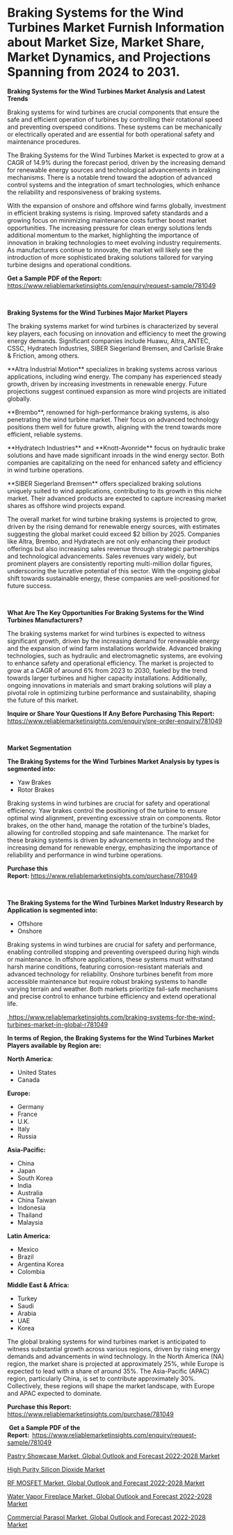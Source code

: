 <p><h1>Braking Systems for the Wind Turbines Market Furnish Information about Market Size, Market Share, Market Dynamics, and Projections Spanning from 2024 to 2031.</h1></p><p><strong>Braking Systems for the Wind Turbines Market Analysis and Latest Trends</strong></p>
<p><p>Braking systems for wind turbines are crucial components that ensure the safe and efficient operation of turbines by controlling their rotational speed and preventing overspeed conditions. These systems can be mechanically or electrically operated and are essential for both operational safety and maintenance procedures. </p><p>The Braking Systems for the Wind Turbines Market is expected to grow at a CAGR of 14.9% during the forecast period, driven by the increasing demand for renewable energy sources and technological advancements in braking mechanisms. There is a notable trend toward the adoption of advanced control systems and the integration of smart technologies, which enhance the reliability and responsiveness of braking systems. </p><p>With the expansion of onshore and offshore wind farms globally, investment in efficient braking systems is rising. Improved safety standards and a growing focus on minimizing maintenance costs further boost market opportunities. The increasing pressure for clean energy solutions lends additional momentum to the market, highlighting the importance of innovation in braking technologies to meet evolving industry requirements. As manufacturers continue to innovate, the market will likely see the introduction of more sophisticated braking solutions tailored for varying turbine designs and operational conditions.</p></p>
<p><strong>Get a Sample PDF of the Report:&nbsp;</strong> <a href="https://www.reliablemarketinsights.com/enquiry/request-sample/781049?utm_campaign=1583&utm_medium=2&utm_source=Github&utm_content=ia&utm_term=15102024&utm_id=braking-systems-for-the-wind-turbines">https://www.reliablemarketinsights.com/enquiry/request-sample/781049</a></p>
<p>&nbsp;</p>
<p><strong>Braking Systems for the Wind Turbines Major Market Players</strong></p>
<p><p>The braking systems market for wind turbines is characterized by several key players, each focusing on innovation and efficiency to meet the growing energy demands. Significant companies include Huawu, Altra, ANTEC, CSSC, Hydratech Industries, SIBER Siegerland Bremsen, and Carlisle Brake & Friction, among others.</p><p>**Altra Industrial Motion** specializes in braking systems across various applications, including wind energy. The company has experienced steady growth, driven by increasing investments in renewable energy. Future projections suggest continued expansion as more wind projects are initiated globally.</p><p>**Brembo**, renowned for high-performance braking systems, is also penetrating the wind turbine market. Their focus on advanced technology positions them well for future growth, aligning with the trend towards more efficient, reliable systems.</p><p>**Hydratech Industries** and **Knott-Avonride** focus on hydraulic brake solutions and have made significant inroads in the wind energy sector. Both companies are capitalizing on the need for enhanced safety and efficiency in wind turbine operations.</p><p>**SIBER Siegerland Bremsen** offers specialized braking solutions uniquely suited to wind applications, contributing to its growth in this niche market. Their advanced products are expected to capture increasing market shares as offshore wind projects expand.</p><p>The overall market for wind turbine braking systems is projected to grow, driven by the rising demand for renewable energy sources, with estimates suggesting the global market could exceed $2 billion by 2025. Companies like Altra, Brembo, and Hydratech are not only enhancing their product offerings but also increasing sales revenue through strategic partnerships and technological advancements. Sales revenues vary widely, but prominent players are consistently reporting multi-million dollar figures, underscoring the lucrative potential of this sector. With the ongoing global shift towards sustainable energy, these companies are well-positioned for future success.</p></p>
<p>&nbsp;</p>
<p><strong>What Are The Key Opportunities For Braking Systems for the Wind Turbines Manufacturers?</strong></p>
<p><p>The braking systems market for wind turbines is expected to witness significant growth, driven by the increasing demand for renewable energy and the expansion of wind farm installations worldwide. Advanced braking technologies, such as hydraulic and electromagnetic systems, are evolving to enhance safety and operational efficiency. The market is projected to grow at a CAGR of around 6% from 2023 to 2030, fueled by the trend towards larger turbines and higher capacity installations. Additionally, ongoing innovations in materials and smart braking solutions will play a pivotal role in optimizing turbine performance and sustainability, shaping the future of this market.</p></p>
<p><strong>Inquire or Share Your Questions If Any Before Purchasing This Report:</strong> <a href="https://www.reliablemarketinsights.com/enquiry/pre-order-enquiry/781049?utm_campaign=1583&utm_medium=2&utm_source=Github&utm_content=ia&utm_term=15102024&utm_id=braking-systems-for-the-wind-turbines">https://www.reliablemarketinsights.com/enquiry/pre-order-enquiry/781049</a></p>
<p>&nbsp;</p>
<p><strong>Market Segmentation</strong></p>
<p><strong>The Braking Systems for the Wind Turbines Market Analysis by types is segmented into:</strong></p>
<p><ul><li>Yaw Brakes</li><li>Rotor Brakes</li></ul></p>
<p><p>Braking systems in wind turbines are crucial for safety and operational efficiency. Yaw brakes control the positioning of the turbine to ensure optimal wind alignment, preventing excessive strain on components. Rotor brakes, on the other hand, manage the rotation of the turbine's blades, allowing for controlled stopping and safe maintenance. The market for these braking systems is driven by advancements in technology and the increasing demand for renewable energy, emphasizing the importance of reliability and performance in wind turbine operations.</p></p>
<p><strong>Purchase this Report:&nbsp;</strong><a href="https://www.reliablemarketinsights.com/purchase/781049?utm_campaign=1583&utm_medium=2&utm_source=Github&utm_content=ia&utm_term=15102024&utm_id=braking-systems-for-the-wind-turbines">https://www.reliablemarketinsights.com/purchase/781049</a></p>
<p>&nbsp;</p>
<p><strong>The Braking Systems for the Wind Turbines Market Industry Research by Application is segmented into:</strong></p>
<p><ul><li>Offshore</li><li>Onshore</li></ul></p>
<p><p>Braking systems in wind turbines are crucial for safety and performance, enabling controlled stopping and preventing overspeed during high winds or maintenance. In offshore applications, these systems must withstand harsh marine conditions, featuring corrosion-resistant materials and advanced technology for reliability. Onshore turbines benefit from more accessible maintenance but require robust braking systems to handle varying terrain and weather. Both markets prioritize fail-safe mechanisms and precise control to enhance turbine efficiency and extend operational life.</p></p>
<p><a href="https://www.reliablemarketinsights.com/braking-systems-for-the-wind-turbines-market-in-global-r781049?utm_campaign=1583&utm_medium=2&utm_source=Github&utm_content=ia&utm_term=15102024&utm_id=braking-systems-for-the-wind-turbines">&nbsp;https://www.reliablemarketinsights.com/braking-systems-for-the-wind-turbines-market-in-global-r781049</a></p>
<p><strong>In terms of Region, the Braking Systems for the Wind Turbines Market Players available by Region are:</strong></p>
<p>
    <p> <strong> North America: </strong>
        <ul>
            <li>United States</li>
            <li>Canada</li>
        </ul>
        </p> 
    <p> <strong> Europe: </strong>
        <ul>
            <li>Germany</li>
            <li>France</li>
            <li>U.K.</li>
            <li>Italy</li>
            <li>Russia</li>
        </ul>
        </p> 
    <p> <strong> Asia-Pacific: </strong>
        <ul>
            <li>China</li>
            <li>Japan</li>
            <li>South Korea</li>
            <li>India</li>
            <li>Australia</li>
            <li>China Taiwan</li>
            <li>Indonesia</li>
            <li>Thailand</li>
            <li>Malaysia</li>
        </ul>
        </p> 
    <p> <strong> Latin America: </strong>
        <ul>
            <li>Mexico</li>
            <li>Brazil</li>
            <li>Argentina Korea</li>
            <li>Colombia</li>
        </ul>
        </p> 
    <p> <strong> Middle East & Africa: </strong>
        <ul>
            <li>Turkey</li>
            <li>Saudi</li>
            <li>Arabia</li>
            <li>UAE</li>
            <li>Korea</li>
        </ul>
    </p>
    </p>
<p><p>The global braking systems for wind turbines market is anticipated to witness substantial growth across various regions, driven by rising energy demands and advancements in wind technology. In the North America (NA) region, the market share is projected at approximately 25%, while Europe is expected to lead with a share of around 35%. The Asia-Pacific (APAC) region, particularly China, is set to contribute approximately 30%. Collectively, these regions will shape the market landscape, with Europe and APAC expected to dominate.</p></p>
<p><strong>Purchase this Report: </strong><a href="https://www.reliablemarketinsights.com/purchase/781049?utm_campaign=1583&utm_medium=2&utm_source=Github&utm_content=ia&utm_term=15102024&utm_id=braking-systems-for-the-wind-turbines">https://www.reliablemarketinsights.com/purchase/781049</a></p>
<p>&nbsp;<strong>Get a Sample PDF of the Report:&nbsp;&nbsp;</strong><a href="https://www.reliablemarketinsights.com/enquiry/request-sample/781049?utm_campaign=1583&utm_medium=2&utm_source=Github&utm_content=ia&utm_term=15102024&utm_id=braking-systems-for-the-wind-turbines">https://www.reliablemarketinsights.com/enquiry/request-sample/781049</a></p>
<p><strong></strong></p>
<p><p><a href="https://www.linkedin.com/pulse/pastry-showcase-market-global-outlook-forecast-2022-2028-matrix-nhmce?utm_campaign=1583&utm_medium=2&utm_source=Github&utm_content=ia&utm_term=15102024&utm_id=braking-systems-for-the-wind-turbines">Pastry Showcase Market, Global Outlook and Forecast 2022-2028 Market</a></p><p><a href="https://github.com/mharielmesa/Market-Research-Report-List-5/blob/main/high-purity-silicon-dioxide-market.md?utm_campaign=1583&utm_medium=2&utm_source=Github&utm_content=ia&utm_term=15102024&utm_id=braking-systems-for-the-wind-turbines">High Purity Silicon Dioxide Market</a></p><p><a href="https://www.linkedin.com/pulse/global-rf-mosfet-market-outlook-forecast-2022-2028-147-cagr-2024-ymyge?utm_campaign=1583&utm_medium=2&utm_source=Github&utm_content=ia&utm_term=15102024&utm_id=braking-systems-for-the-wind-turbines">RF MOSFET Market, Global Outlook and Forecast 2022-2028 Market</a></p><p><a href="https://www.linkedin.com/pulse/water-vapor-fireplace-market-global-outlook-forecast-2022-2028-tqdge?utm_campaign=1583&utm_medium=2&utm_source=Github&utm_content=ia&utm_term=15102024&utm_id=braking-systems-for-the-wind-turbines">Water Vapor Fireplace Market, Global Outlook and Forecast 2022-2028 Market</a></p><p><a href="https://www.linkedin.com/pulse/commercial-parasol-market-global-outlook-forecast-2022-2028-size-emjye?utm_campaign=1583&utm_medium=2&utm_source=Github&utm_content=ia&utm_term=15102024&utm_id=braking-systems-for-the-wind-turbines">Commercial Parasol Market, Global Outlook and Forecast 2022-2028 Market</a></p></p>